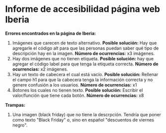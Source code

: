 # Informe de accesibilidad página web Iberia #

**Errores encontrados en la página de Iberia:**
1) Imágenes que carecen de texto alternativo. 
**Posible solución:** Hay que agregarle el código alt para que las personas puedan saber qué tipo de descripción hay en la imagen. 
**Número de ocurrencias:** x3 imágenes.
2) Hay dos imágenes que no tienen etiqueta.
**Posible solución:** hay que agregar el código label para que tenga la etiqueta correcta. 
**Número de ocurrencias:** x2 imágenes.
2) Hay un texto de cabecera el cual está vacío. 
**Posible solución:** Rellenar el campo h1 para que la cabecera tenga la información correcta y no genere confusión a los usuarios. 
**Número de ocurrencias:** x1
3) Botones los cuales no tienen texto. 
**Posible solución:** Escribir el valor/función que tiene cada botón.
**Número de ocurrencias:** x8

**Trampas:**
1) Una imagen (black friday) que no tiene la descrpción. Tendría que poner como texto "Black Friday" o, sino en español "descuentos de viernes negro". 
